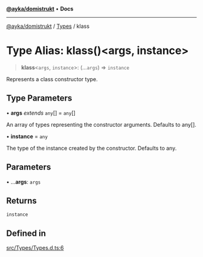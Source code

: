 [**@ayka/domistrukt**](../../../README.md) • **Docs**

***

[@ayka/domistrukt](../../../globals.md) / [Types](../README.md) / klass

# Type Alias: klass()\<args, instance\>

> **klass**\<`args`, `instance`\>: (...`args`) => `instance`

Represents a class constructor type.

## Type Parameters

• **args** *extends* `any`[] = `any`[]

An array of types representing the constructor arguments. Defaults to any[].

• **instance** = `any`

The type of the instance created by the constructor. Defaults to any.

## Parameters

• ...**args**: `args`

## Returns

`instance`

## Defined in

[src/Types/Types.d.ts:6](https://github.com/AndreyMork/domistrukt/blob/e424882f37eb3cff2d317c2f62ddcbe7f7556be1/src/Types/Types.d.ts#L6)
